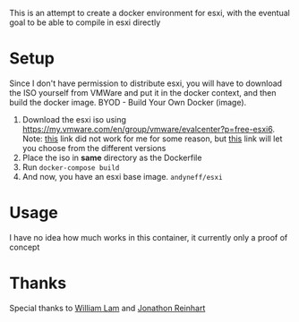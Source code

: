 This is an attempt to create a docker environment for esxi, with the eventual
goal to be able to compile in esxi directly

# Setup

Since I don't have permission to distribute esxi, you will have to download the
ISO yourself from VMWare and put it in the docker context, and then build the
docker image. BYOD - Build Your Own Docker (image).

1. Download the esxi iso using https://my.vmware.com/en/group/vmware/evalcenter?p=free-esxi6.
Note: [this](https://my.vmware.com/group/vmware/details?productId=614&downloadGroup=ESXI650A)
link did not work for me for some reason, but [this](https://my.vmware.com/group/vmware/info/slug/datacenter_cloud_infrastructure/vmware_vsphere_hypervisor_esxi/6_5) link will let you choose from the different versions
2. Place the iso in **same** directory as the Dockerfile
3. Run `docker-compose build`
4. And now, you have an esxi base image. `andyneff/esxi`

# Usage

I have no idea how much works in this container, it currently only a proof of
concept

# Thanks

Special thanks to [William Lam](https://www.virtuallyghetto.com/2011/08/how-to-create-and-modify-vgz-vmtar.html)
and [Jonathon Reinhart](https://github.com/JonathonReinhart/vmware-utils/blob/master/vtar/vtar.py)